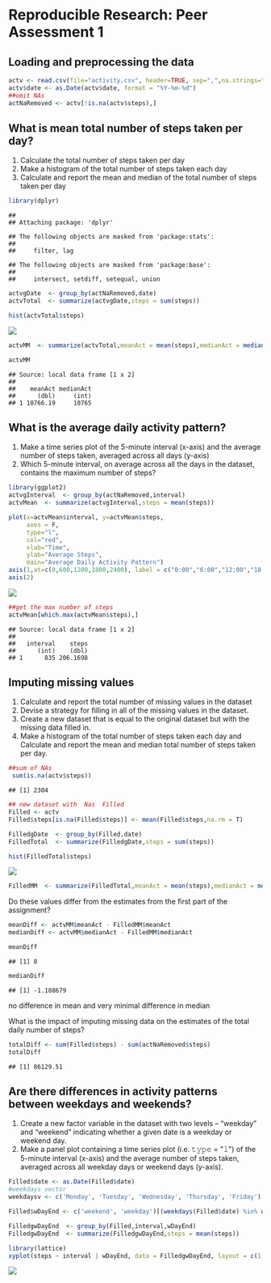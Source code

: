 # Reproducible Research: Peer Assessment 1

## Loading and preprocessing the data

```r
actv <- read.csv(file="activity.csv", header=TRUE, sep=",",na.strings="NA")
actv$date <- as.Date(actv$date, format = "%Y-%m-%d")
##omit NAs
actNaRemoved <- actv[!is.na(actv$steps),]
```


## What is mean total number of steps taken per day?
1. Calculate the total number of steps taken per day
2. Make a histogram of the total number of steps taken each day
3. Calculate and report the mean and median of the total number of steps taken per day


```r
library(dplyr)
```

```
## 
## Attaching package: 'dplyr'
```

```
## The following objects are masked from 'package:stats':
## 
##     filter, lag
```

```
## The following objects are masked from 'package:base':
## 
##     intersect, setdiff, setequal, union
```

```r
actvgDate  <- group_by(actNaRemoved,date)
actvTotal  <- summarize(actvgDate,steps = sum(steps))

hist(actvTotal$steps)
```

![](PA1_template_files/figure-html/unnamed-chunk-2-1.png)

```r
actvMM  <- summarize(actvTotal,meanAct = mean(steps),medianAct = median(steps))

actvMM
```

```
## Source: local data frame [1 x 2]
## 
##    meanAct medianAct
##      (dbl)     (int)
## 1 10766.19     10765
```

## What is the average daily activity pattern?
1. Make a time series plot  of the 5-minute interval (x-axis) and the average number of steps taken, averaged across all days (y-axis)
2. Which 5-minute interval, on average across all the days in the dataset, contains the maximum number of steps?


```r
library(ggplot2)
actvgInterval  <- group_by(actNaRemoved,interval)
actvMean  <- summarize(actvgInterval,steps = mean(steps))

plot(x=actvMean$interval, y=actvMean$steps,
     axes = F, 
     type="l", 
     col="red", 
     xlab="Time", 
     ylab="Average Steps",
     main="Average Daily Activity Pattern")
axis(1,at=c(0,600,1200,1800,2400), label = c("0:00","6:00","12:00","18:00","24:00"))
axis(2)
```

![](PA1_template_files/figure-html/unnamed-chunk-3-1.png)

```r
##get the max number of steps
actvMean[which.max(actvMean$steps),]
```

```
## Source: local data frame [1 x 2]
## 
##   interval    steps
##      (int)    (dbl)
## 1      835 206.1698
```


## Imputing missing values

1. Calculate and report the total number of missing values in the dataset 
2. Devise a strategy for filling in all of the missing values in the dataset.
3. Create a new dataset that is equal to the original dataset but with the missing data filled in.
4. Make a histogram of the total number of steps taken each day and Calculate and report the mean and median total number of steps taken per day.  


```r
##sum of NAs 
 sum(is.na(actv$steps))
```

```
## [1] 2304
```

```r
## new dataset with  Nas  Filled
Filled <- actv
Filled$steps[is.na(Filled$steps)] <- mean(Filled$steps,na.rm = T)

FilledgDate  <- group_by(Filled,date)
FilledTotal  <- summarize(FilledgDate,steps = sum(steps))

hist(FilledTotal$steps)
```

![](PA1_template_files/figure-html/unnamed-chunk-4-1.png)

```r
FilledMM  <- summarize(FilledTotal,meanAct = mean(steps),medianAct = median(steps))
```

Do these values differ from the estimates from the first part of the assignment?

```r
meanDiff <- actvMM$meanAct - FilledMM$meanAct
medianDiff <- actvMM$medianAct - FilledMM$medianAct

meanDiff
```

```
## [1] 0
```

```r
medianDiff
```

```
## [1] -1.188679
```
no difference in mean and very minimal difference in median

What is the impact of imputing missing data on the estimates of the total daily number of steps?

```r
totalDiff <- sum(Filled$steps) - sum(actNaRemoved$steps)
totalDiff
```

```
## [1] 86129.51
```



## Are there differences in activity patterns between weekdays and weekends?
1. Create a new factor variable in the dataset with two levels – “weekday” and “weekend” indicating whether a given date is a weekday or weekend day.
2. Make a panel plot containing a time series plot (i.e. 𝚝𝚢𝚙𝚎 = "𝚕") of the 5-minute interval (x-axis) and the average number of steps taken, averaged across all weekday days or weekend days (y-axis). 


```r
Filled$date <- as.Date(Filled$date)
#weekdays vector
weekdaysv <- c('Monday', 'Tuesday', 'Wednesday', 'Thursday', 'Friday')

Filled$wDayEnd <- c('weekend', 'weekday')[(weekdays(Filled$date) %in% weekdaysv)+1L]

FilledgwDayEnd  <- group_by(Filled,interval,wDayEnd)
FilledgwDayEnd  <- summarize(FilledgwDayEnd,steps = mean(steps))

library(lattice)
xyplot(steps ~ interval | wDayEnd, data = FilledgwDayEnd, layout = c(1, 2), type="l", xlab = "Interval", ylab = "Number of steps")
```

![](PA1_template_files/figure-html/unnamed-chunk-7-1.png)
